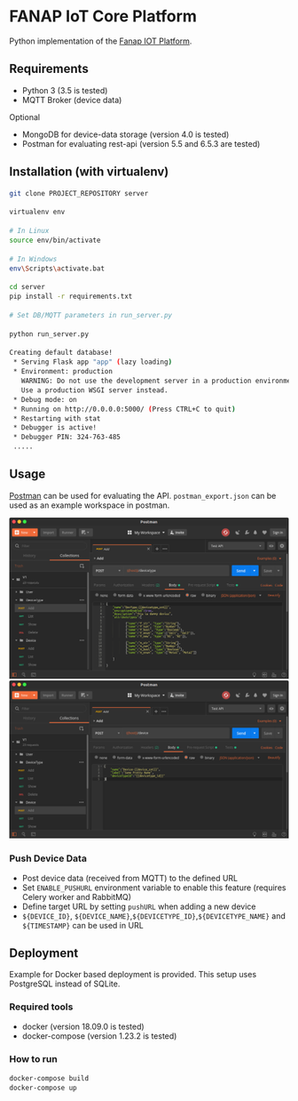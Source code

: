 # FANAP IoT Core Platform

Python implementation of the [Fanap IOT Platform](http://doc.thingscloud.ir/v1.0.0.0/204/API).

## Requirements

- Python 3 (3.5 is tested)
- MQTT Broker (device data)

Optional

- MongoDB for device-data storage (version 4.0 is tested)
- Postman for evaluating rest-api (version 5.5 and 6.5.3 are tested)

## Installation (with virtualenv)

```bash
git clone PROJECT_REPOSITORY server

virtualenv env

# In Linux
source env/bin/activate

# In Windows
env\Scripts\activate.bat

cd server
pip install -r requirements.txt

# Set DB/MQTT parameters in run_server.py

python run_server.py

Creating default database!
 * Serving Flask app "app" (lazy loading)
 * Environment: production
   WARNING: Do not use the development server in a production environment.
   Use a production WSGI server instead.
 * Debug mode: on
 * Running on http://0.0.0.0:5000/ (Press CTRL+C to quit)
 * Restarting with stat
 * Debugger is active!
 * Debugger PIN: 324-763-485
 .....
```


## Usage

[Postman](https://www.getpostman.com/) can be used for evaluating the API.
`postman_export.json` can be used as an example workspace in postman.


![Add devicetype](postman1.png)
![Add Device](postman2.png)

### Push Device Data

- Post device data (received from MQTT) to the defined URL
- Set `ENABLE_PUSHURL` environment variable to enable this feature (requires Celery worker and RabbitMQ)
- Define target URL by setting `pushURL` when adding a new device
- `${DEVICE_ID}`, `${DEVICE_NAME}`,`${DEVICETYPE_ID}`,`${DEVICETYPE_NAME}` and `${TIMESTAMP}` can be used in URL

## Deployment

Example for Docker based deployment is provided. This setup uses PostgreSQL instead of
SQLite.

### Required tools

 - docker (version 18.09.0 is tested)
 - docker-compose (version 1.23.2 is tested)

### How to run

```bash
docker-compose build
docker-compose up
```